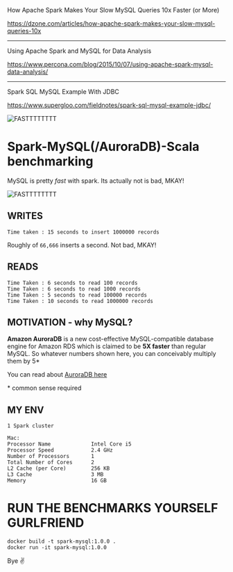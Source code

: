 How Apache Spark Makes Your Slow MySQL Queries 10x Faster (or More)

https://dzone.com/articles/how-apache-spark-makes-your-slow-mysql-queries-10x


---------------------------------------------------------------------------
Using Apache Spark and MySQL for Data Analysis

https://www.percona.com/blog/2015/10/07/using-apache-spark-mysql-data-analysis/


---------------------------------------------------------------------------
Spark SQL MySQL Example With JDBC

https://www.supergloo.com/fieldnotes/spark-sql-mysql-example-jdbc/





![FASTTTTTTTT](logo.png)

# Spark-MySQL(/AuroraDB)-Scala benchmarking

MySQL is pretty _fast_ with spark.  Its actually not is bad, MKAY!

![FASTTTTTTTT](daim.gif)

## WRITES
```
Time taken : 15 seconds to insert 1000000 records
```

Roughly of `66,666` inserts a second.  Not bad, MKAY!

## READS
```
Time Taken : 6 seconds to read 100 records
Time Taken : 6 seconds to read 1000 records
Time Taken : 5 seconds to read 100000 records
Time Taken : 10 seconds to read 1000000 records
```


## MOTIVATION - why MySQL?
**Amazon AuroraDB** is a new cost-effective MySQL-compatible database engine for Amazon RDS which is claimed to be **5X faster** than regular MySQL.  So whatever numbers shown here, you can conceivably multiply them by 5*

You can read about [AuroraDB here](https://aws.amazon.com/blogs/aws/highly-scalable-mysql-compat-rds-db-engine/)





\* common sense required

## MY ENV
```
1 Spark cluster

Mac:
Processor Name       	   Intel Core i5
Processor Speed      	   2.4 GHz
Number of Processors 	   1
Total Number of Cores	   2
L2 Cache (per Core)  	   256 KB
L3 Cache             	   3 MB
Memory               	   16 GB
```

# RUN THE BENCHMARKS YOURSELF GURLFRIEND
```
docker build -t spark-mysql:1.0.0 .
docker run -it spark-mysql:1.0.0
```

Bye :v:
